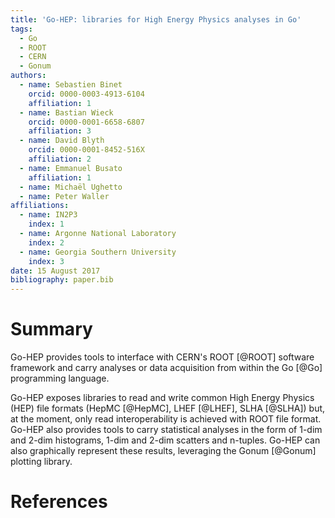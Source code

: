 ```yaml
---
title: 'Go-HEP: libraries for High Energy Physics analyses in Go'
tags:
  - Go
  - ROOT
  - CERN
  - Gonum
authors:
  - name: Sebastien Binet
    orcid: 0000-0003-4913-6104
    affiliation: 1
  - name: Bastian Wieck
    orcid: 0000-0001-6658-6807
    affiliation: 3
  - name: David Blyth
    orcid: 0000-0001-8452-516X
    affiliation: 2
  - name: Emmanuel Busato
    affiliation: 1
  - name: Michaël Ughetto
  - name: Peter Waller
affiliations:
  - name: IN2P3
    index: 1
  - name: Argonne National Laboratory
    index: 2
  - name: Georgia Southern University
    index: 3
date: 15 August 2017
bibliography: paper.bib
---
```


# Summary

Go-HEP provides tools to interface with CERN's ROOT [@ROOT] software
framework and carry analyses or data acquisition from within the Go [@Go]
programming language.

Go-HEP exposes libraries to read and write common High Energy Physics (HEP)
file formats (HepMC [@HepMC], LHEF [@LHEF], SLHA [@SLHA]) but, at the
moment, only read interoperability is achieved with ROOT file format.
Go-HEP also provides tools to carry statistical analyses in the form of
1-dim and 2-dim histograms, 1-dim and 2-dim scatters and n-tuples.
Go-HEP can also graphically represent these results, leveraging the
Gonum [@Gonum] plotting library.

# References

